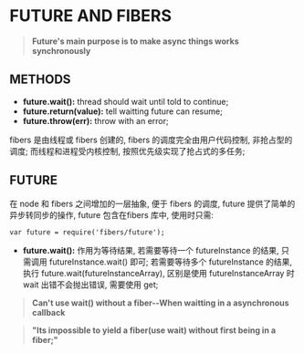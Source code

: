 # **FUTURE AND FIBERS**

> **Future's main purpose is to make async things works synchronously**

## **METHODS**
- **future.wait():** thread should wait until told to continue;
- **future.return(value):** tell waitting future can resume;
- **future.throw(err):** throw with an error;

fibers 是由线程或 fibers 创建的, fibers 的调度完全由用户代码控制, 非抢占型的调度; 而线程和进程受内核控制, 按照优先级实现了抢占式的多任务; 


## **FUTURE**
在 node 和 fibers 之间增加的一层抽象, 便于 fibers 的调度, future 提供了简单的异步转同步的操作, future 包含在fibers 库中, 使用时只需:
```
var future = require('fibers/future');
```
- **future.wait():** 作用为等待结果, 若需要等待一个 futureInstance 的结果, 只需调用 futureInstance.wait() 即可; 若需要等待多个 futureInstance 的结果, 执行 future.wait(futureInstanceArray), 区别是使用 futureInstanceArray 时 wait 出错不会抛出错误, 需要使用 get;

> **Can't use wait() without a fiber--When waitting in a asynchronous callback**

> **"Its impossible to yield a fiber(use wait) without first being in a fiber;"**
